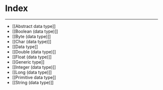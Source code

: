 # Index
---
- [[Abstract data type]]
- [[Boolean (data type)]]
- [[Byte (data type)]]
- [[Char (data type)]]
- [[Data type]]
- [[Double (data type)]]
- [[Float (data type)]]
- [[Generic type]]
- [[Integer (data type)]]
- [[Long (data type)]]
- [[Primitive data type]]
- [[String (data type)]]